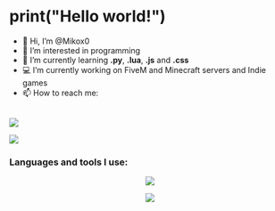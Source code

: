 # print("Hello world!")

- 👋 Hi, I’m @Mikox0
- 👀 I’m interested in programming
- 🌱 I’m currently learning **.py**, **.lua**, **.js** and **.css**
- 💻 I’m currently working on FiveM and Minecraft servers and Indie games
- 📫 How to reach me:

<br>![](https://dcbadge.limes.pink/api/shield/707880078553645127?theme=discord-inverted?logoColor=presence)

<!---[![ReadMe Card](https://github-readme-stats.vercel.app/api/pin/?username=Mikox0&repo=mx_carthief)](https://github.com/Mikox0/mx_carthief)--->
[![](https://github-readme-stats.vercel.app/api/pin/?username=Mikox0&repo=Mikox0)](https://github.com/Mikox0/Mikox0)

### Languages and tools I use:

<p align="center">
  <a href="https://go-skill-icons.vercel.app/">
    <img
      src="https://go-skill-icons.vercel.app/api/icons?i=lua,python,java,html,css,javascript,mysql"
    />
  </a>
</p>

<p align="center">
  <a href="https://go-skill-icons.vercel.app/">
    <img
      src="https://go-skill-icons.vercel.app/api/icons?i=vscode,mariadb,proxmox,gimp,ubuntu,cloudflare,pycharm,fabricmc,ollama"
    />
  </a>
</p>
